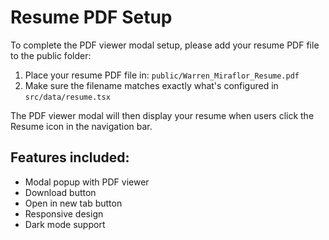 # Resume PDF Setup

To complete the PDF viewer modal setup, please add your resume PDF file to the public folder:

1. Place your resume PDF file in: `public/Warren_Miraflor_Resume.pdf`
2. Make sure the filename matches exactly what's configured in `src/data/resume.tsx`

The PDF viewer modal will then display your resume when users click the Resume icon in the navigation bar.

## Features included:
- Modal popup with PDF viewer
- Download button
- Open in new tab button
- Responsive design
- Dark mode support